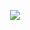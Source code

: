 <p  align="center">
  <img src="https://capsule-render.vercel.app/api?type=soft&color=gradient&height=300&section=header&text=Welcome!&fontSize=90" />
</p>

<!--
**ianckruger/ianckruger** is a ✨ _special_ ✨ repository because its `README.md` (this file) appears on your GitHub profile.

Here are some ideas to get you started:

- 🔭 I’m currently working on ...
- 🌱 I’m currently learning ...
- 👯 I’m looking to collaborate on ...
- 🤔 I’m looking for help with ...
- 💬 Ask me about ...
- 📫 How to reach me: ...
- 😄 Pronouns: ...
- ⚡ Fun fact: ...
-->
